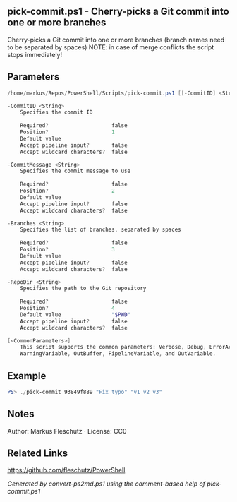 ## pick-commit.ps1 - Cherry-picks a Git commit into one or more branches

Cherry-picks a Git commit into one or more branches (branch names need to be separated by spaces)
NOTE: in case of merge conflicts the script stops immediately!

## Parameters
```powershell
/home/markus/Repos/PowerShell/Scripts/pick-commit.ps1 [[-CommitID] <String>] [[-CommitMessage] <String>] [[-Branches] <String>] [[-RepoDir] <String>] [<CommonParameters>]

-CommitID <String>
    Specifies the commit ID
    
    Required?                    false
    Position?                    1
    Default value                
    Accept pipeline input?       false
    Accept wildcard characters?  false

-CommitMessage <String>
    Specifies the commit message to use
    
    Required?                    false
    Position?                    2
    Default value                
    Accept pipeline input?       false
    Accept wildcard characters?  false

-Branches <String>
    Specifies the list of branches, separated by spaces
    
    Required?                    false
    Position?                    3
    Default value                
    Accept pipeline input?       false
    Accept wildcard characters?  false

-RepoDir <String>
    Specifies the path to the Git repository
    
    Required?                    false
    Position?                    4
    Default value                "$PWD"
    Accept pipeline input?       false
    Accept wildcard characters?  false

[<CommonParameters>]
    This script supports the common parameters: Verbose, Debug, ErrorAction, ErrorVariable, WarningAction, 
    WarningVariable, OutBuffer, PipelineVariable, and OutVariable.
```

## Example
```powershell
PS> ./pick-commit 93849f889 "Fix typo" "v1 v2 v3"

```

## Notes
Author: Markus Fleschutz · License: CC0

## Related Links
https://github.com/fleschutz/PowerShell

*Generated by convert-ps2md.ps1 using the comment-based help of pick-commit.ps1*
